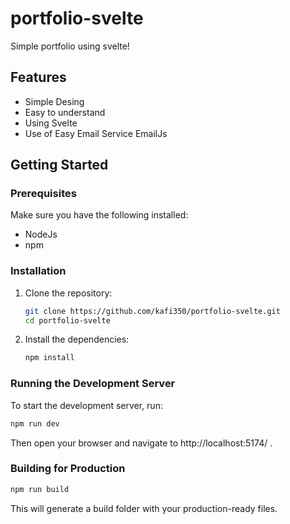 # portfolio-svelte

Simple portfolio using svelte!

## Features

- Simple Desing
- Easy to understand
- Using Svelte
- Use of Easy Email Service EmailJs

## Getting Started

### Prerequisites

Make sure you have the following installed:

- NodeJs
- npm

### Installation

1. Clone the repository:

   ```bash
   git clone https://github.com/kafi350/portfolio-svelte.git
   cd portfolio-svelte
   ```

2. Install the dependencies:
   ```bash
   npm install
   ```

### Running the Development Server

To start the development server, run:

```bash
npm run dev
```

Then open your browser and navigate to http://localhost:5174/ .

### Building for Production

```bash
npm run build
```

This will generate a build folder with your production-ready files.

